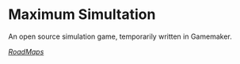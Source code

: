 # Maximum Simultation
An open source simulation game, temporarily written in Gamemaker. 

_[RoadMaps](https://github.com/theRealShoon/MaximumSimultation/projects)_
